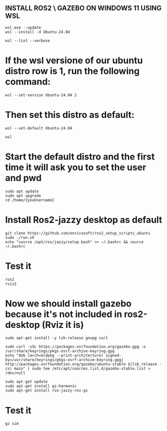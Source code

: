 ## INSTALL ROS2 \ GAZEBO ON WINDOWS 11 USING WSL

```
wsl.exe --update
wsl --install -d Ubuntu-24.04
```

```
wsl --list --verbose
```
# If the wsl versione of our ubuntu distro row is 1, run the following command:
```
wsl --set-version Ubuntu-24.04 2
```

# Then set this distro as default:
```
wsl --set-default Ubuntu-24.04
```

```
wsl
```
# Start the default distro and the first time it will ask you to set the user and pwd

```
sudo apt update
sudo apt upgrade
cd /home/{youUsername}
```

# Install Ros2-jazzy desktop as default
```
git clone https://github.com/enricosoft/ros2_setup_scripts_ubuntu
sudo ./run.sh
echo "source /opt/ros/jazzy/setup.bash" >> ~/.bashrc && source ~/.bashrc
```
# Test it
```
ros2
rviz2
```

# Now we should install gazebo because it's not included in ros2-desktop (Rviz it is)
```
sudo apt-get install -y lsb-release gnupg curl

sudo curl -sSL https://packages.osrfoundation.org/gazebo.gpg -o /usr/share/keyrings/pkgs-osrf-archive-keyring.gpg
echo "deb [arch=$(dpkg --print-architecture) signed-by=/usr/share/keyrings/pkgs-osrf-archive-keyring.gpg] http://packages.osrfoundation.org/gazebo/ubuntu-stable $(lsb_release -cs) main" | sudo tee /etc/apt/sources.list.d/gazebo-stable.list > /dev/null

sudo apt-get update
sudo apt-get install gz-harmonic
sudo apt-get install ros-jazzy-ros-gz
```

# Test it
```
gz sim
```
